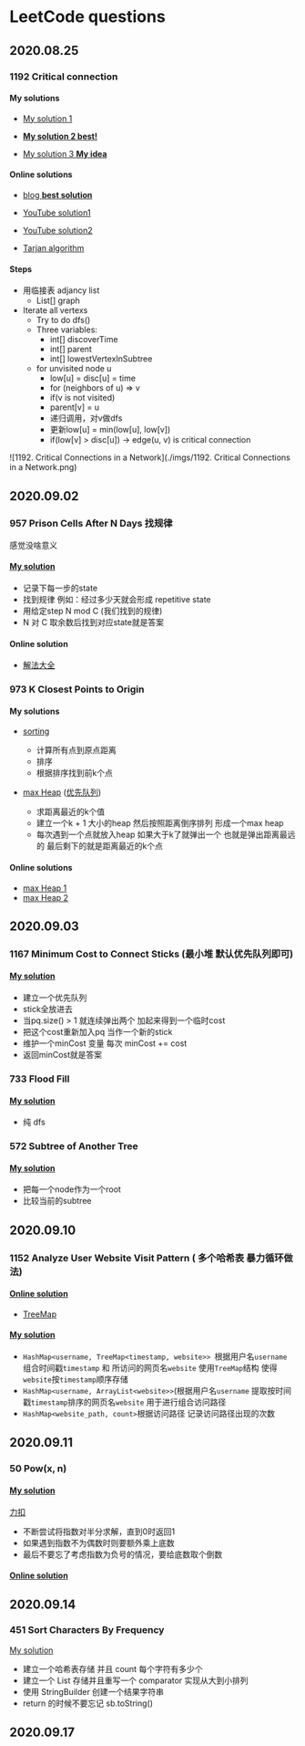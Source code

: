 # LeetCode questions

## 2020.08.25

### 1192 Critical connection

#### My solutions

- [My solution 1](../Amazon/1192_critical_connection.java)

- [**My solution 2 best!**](../Amazon/1192_tarjan_dfs_critical_connection.java)

- [My solution 3 **My idea**](../Amazon/1192_critical_connection_solution3.java)

#### Online solutions

- [blog **best solution**](https://leetcode.jp/leetcode-1192-critical-connections-in-a-network-%E8%A7%A3%E9%A2%98%E6%80%9D%E8%B7%AF%E5%88%86%E6%9E%90/)

- [YouTube solution1](https://www.youtube.com/watch?v=kYcUIEQqL2Y)

- [YouTube solution2](https://www.youtube.com/watch?v=mKUsbABiwBI)

- [Tarjan algorithm](https://www.cnblogs.com/nullzx/p/7968110.html)

#### Steps

- 用临接表 adjancy list
  - List<Integer>[] graph
- Iterate all vertexs 
  - Try to do dfs()
  - Three variables:
    - int[] discoverTime
    - int[] parent
    - int[] lowestVertexInSubtree 
  - for unvisited node u
    - low[u] = disc[u] = time
    - for (neighbors of u) => v
    - if(v is not visited)
    - parent[v] = u
    - 递归调用，对v做dfs
    - 更新low[u] = min(low[u], low[v])
    - if(low[v] > disc[u]) -> edge(u, v) is critical connection

![1192. Critical Connections in a Network](./imgs/1192. Critical Connections in a Network.png)

## 2020.09.02

### 957 Prison Cells After N Days 找规律

感觉没啥意义

#### [My solution](../Amazon/957_findPattern_prisonCellsAfterNDays.java) 

- 记录下每一步的state 
- 找到规律 例如：经过多少天就会形成 repetitive state
- 用给定step N mod C (我们找到的规律)
- N 对 C 取余数后找到对应state就是答案

#### Online solution

- [解法大全](https://massivealgorithms.blogspot.com/2019/01/leetcode-957-prison-cells-after-n-days.html)

### 973 K Closest Points to Origin

#### My solutions

- [sorting](../Amazon/973_sorting_KClosestPointsToOrigin.java)
  - 计算所有点到原点距离
  - 排序
  - 根据排序找到前k个点

- [max Heap](../Amazon/973_maxHeap_KClosestPointsToOrigin.java) ([优先队列](https://www.liaoxuefeng.com/wiki/1252599548343744/1265120632401152))
  - 求距离最近的k个值
  - 建立一个k + 1 大小的heap 然后按照距离倒序排列 形成一个max heap
  - 每次遇到一个点就放入heap 如果大于k了就弹出一个 也就是弹出距离最远的 最后剩下的就是距离最近的k个点

#### Online solutions

- [max Heap 1](http://www.noteanddata.com/leetcode-973-K-Closest-Points-to-Origin-java-solution-note.html)
- [max Heap 2](https://www.cnblogs.com/Dylan-Java-NYC/p/10556223.html)

## 2020.09.03

### 1167 Minimum Cost to Connect Sticks (最小堆 默认优先队列即可)

#### [My solution](../Amazon/1167_minHeap_minimumCostToConnectSticks.java)

- 建立一个优先队列
- stick全放进去
- 当pq.size() > 1 就连续弹出两个 加起来得到一个临时cost
- 把这个cost重新加入pq 当作一个新的stick
- 维护一个minCost 变量 每次 minCost += cost
- 返回minCost就是答案

### 733 Flood Fill

#### [My solution](../Amazon/733_dfs_FloodFill.java)

- 纯 dfs

### 572 Subtree of Another Tree

#### [My solution](../Amazon/572_preOrderTree_SubtreeOfAnotherTree.java)

- 把每一个node作为一个root
- 比较当前的subtree

## 2020.09.10

### 1152 Analyze User Website Visit Pattern ( 多个哈希表 暴力循环做法)

#### [Online solution](https://www.cnblogs.com/slowbirdoflsh/p/11349461.html)

- [TreeMap](https://www.jianshu.com/p/e11fe1760a3d)

#### [My solution](../Amazon/1152_threeHashMap_AnalyzeUserWebsiteVisitPattern.java)

- ```HashMap<username, TreeMap<timestamp, website>> ```根据用户名```username``` 组合时间戳```timestamp``` 和 所访问的网页名```website``` 使用```TreeMap```结构 使得```website```按```timestamp```顺序存储
- ```HashMap<username, ArrayList<website>>```(根据用户名```username``` 提取按时间戳```timestamp```排序的网页名```website``` 用于进行组合访问路径
- ```HashMap<website_path, count>```根据访问路径 记录访问路径出现的次数

## 2020.09.11

### 50 Pow(x, n)

#### [My solution](../Amazon/50_recursion_logN_powXN.java)

[力扣](https://leetcode-cn.com/problems/powx-n/solution/50-powx-n-java-san-xing-dai-ma-san-ge-yao-dian-di-/)

- 不断尝试将指数对半分求解，直到0时返回1
- 如果遇到指数不为偶数时则要额外乘上底数
- 最后不要忘了考虑指数为负号的情况，要给底数取个倒数

#### [Online solution](https://leetcode.jp/leetcode-50-powx-n-%E8%A7%A3%E9%A2%98%E6%80%9D%E8%B7%AF%E5%88%86%E6%9E%90/)

## 2020.09.14

### 451 Sort Characters By Frequency

[My solution](../Amazon/451_string_HashMap_comparatorOverwrite_sortCharacterByFrequency.java)

- 建立一个哈希表存储 并且 count 每个字符有多少个
- 建立一个 List 存储并且重写一个 comparator 实现从大到小排列
- 使用 StringBuilder 创建一个结果字符串
- return 的时候不要忘记 sb.toString()

## 2020.09.17

